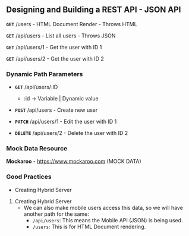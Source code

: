 ## Designing and Building a REST API - JSON API

**`GET`** /users - HTML Document Render - Throws HTML

**`GET`** /api/users - List all users - Throws JSON 

**`GET`** /api/users/1 - Get the user with ID 1 

**`GET`** /api/users/2 - Get the user with ID 2

### Dynamic Path Parameters
- **`GET`** /api/users/:ID
  - :id -> Variable | Dynamic value

- **`POST`** /api/users - Create new user 

- **`PATCH`** /api/users/1 - Edit the user with ID 1

- **`DELETE`** /api/users/2 - Delete the user with ID 2

### Mock Data Resource

**Mockaroo** - https://www.mockaroo.com (MOCK DATA)

### Good Practices

* Creating Hybrid Server
1. Creating Hybrid Server  
   - We can also make mobile users access this data, so we will have another path for the same:
     - `/api/users`: This means the Mobile API (JSON) is being used.
     - `/users`: This is for HTML Document rendering.
